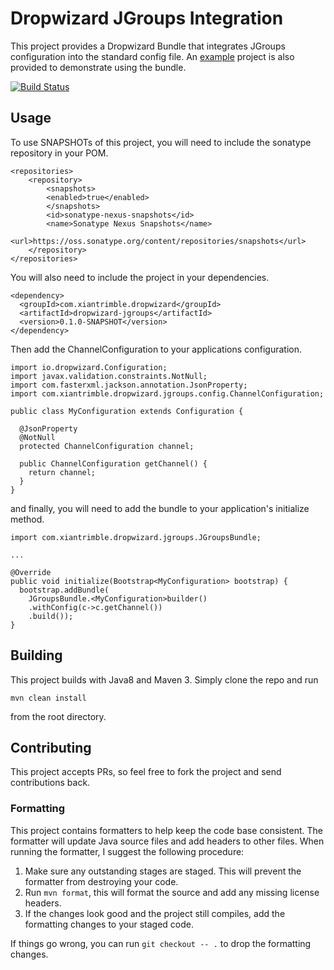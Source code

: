 # Dropwizard JGroups Integration

This project provides a Dropwizard Bundle that integrates JGroups configuration into the standard config file.  An [example](./example) project is also provided to demonstrate using the bundle.

[![Build Status](https://travis-ci.org/ctrimble/dropwizard-jgroups.svg)](https://travis-ci.org/ctrimble/dropwizard-jgroups)

## Usage

To use SNAPSHOTs of this project, you will need to include the sonatype repository in your POM.

```
<repositories>
    <repository>
        <snapshots>
        <enabled>true</enabled>
        </snapshots>
        <id>sonatype-nexus-snapshots</id>
        <name>Sonatype Nexus Snapshots</name>
        <url>https://oss.sonatype.org/content/repositories/snapshots</url>
    </repository>
</repositories>
```

You will also need to include the project in your dependencies.

```
<dependency>
  <groupId>com.xiantrimble.dropwizard</groupId>
  <artifactId>dropwizard-jgroups</artifactId>
  <version>0.1.0-SNAPSHOT</version>
</dependency>
```

Then add the ChannelConfiguration to your applications configuration.

```
import io.dropwizard.Configuration;
import javax.validation.constraints.NotNull;
import com.fasterxml.jackson.annotation.JsonProperty;
import com.xiantrimble.dropwizard.jgroups.config.ChannelConfiguration;

public class MyConfiguration extends Configuration {

  @JsonProperty
  @NotNull
  protected ChannelConfiguration channel;

  public ChannelConfiguration getChannel() {
    return channel;
  }
}
```

and finally, you will need to add the bundle to your application's initialize method.

```
import com.xiantrimble.dropwizard.jgroups.JGroupsBundle;

...

@Override
public void initialize(Bootstrap<MyConfiguration> bootstrap) {
  bootstrap.addBundle(
    JGroupsBundle.<MyConfiguration>builder()
    .withConfig(c->c.getChannel())
    .build());
}
```

## Building

This project builds with Java8 and Maven 3.  Simply clone the repo and run

```
mvn clean install
```

from the root directory.

## Contributing

This project accepts PRs, so feel free to fork the project and send contributions back.

### Formatting

This project contains formatters to help keep the code base consistent.  The formatter will update Java source files and add headers to other files.  When running the formatter, I suggest the following procedure:

1. Make sure any outstanding stages are staged.  This will prevent the formatter from destroying your code.
2. Run `mvn format`, this will format the source and add any missing license headers.
3. If the changes look good and the project still compiles, add the formatting changes to your staged code.

If things go wrong, you can run `git checkout -- .` to drop the formatting changes. 
